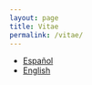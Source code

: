 ```yaml
---
layout: page
title: Vitae
permalink: /vitae/
---
```


* [Español](/resume.pdf)
* [English](/resume_english.pdf)
